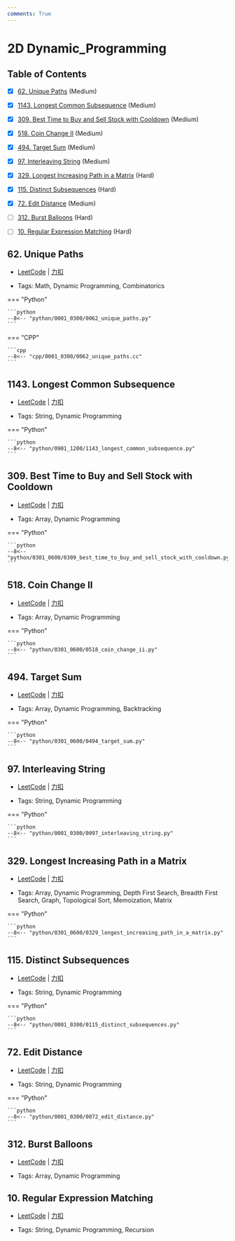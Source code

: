 ```yaml
---
comments: True
---
```


# 2D Dynamic_Programming

## Table of Contents

- [x] [62. Unique Paths](#62-unique-paths) (Medium)
- [x] [1143. Longest Common Subsequence](#1143-longest-common-subsequence) (Medium)
- [x] [309. Best Time to Buy and Sell Stock with Cooldown](#309-best-time-to-buy-and-sell-stock-with-cooldown) (Medium)
- [x] [518. Coin Change II](#518-coin-change-ii) (Medium)
- [x] [494. Target Sum](#494-target-sum) (Medium)
- [x] [97. Interleaving String](#97-interleaving-string) (Medium)
- [x] [329. Longest Increasing Path in a Matrix](#329-longest-increasing-path-in-a-matrix) (Hard)
- [x] [115. Distinct Subsequences](#115-distinct-subsequences) (Hard)
- [x] [72. Edit Distance](#72-edit-distance) (Medium)
- [ ] [312. Burst Balloons](#312-burst-balloons) (Hard)
- [ ] [10. Regular Expression Matching](#10-regular-expression-matching) (Hard)


## 62. Unique Paths

-    [LeetCode](https://leetcode.com/problems/unique-paths/) | [力扣](https://leetcode.cn/problems/unique-paths/)

-   Tags: Math, Dynamic Programming, Combinatorics

=== "Python"

    ```python
    --8<-- "python/0001_0300/0062_unique_paths.py"
    ```

=== "CPP"

    ```cpp
    --8<-- "cpp/0001_0300/0062_unique_paths.cc"
    ```



## 1143. Longest Common Subsequence

-    [LeetCode](https://leetcode.com/problems/longest-common-subsequence/) | [力扣](https://leetcode.cn/problems/longest-common-subsequence/)

-   Tags: String, Dynamic Programming

=== "Python"

    ```python
    --8<-- "python/0901_1200/1143_longest_common_subsequence.py"
    ```



## 309. Best Time to Buy and Sell Stock with Cooldown

-    [LeetCode](https://leetcode.com/problems/best-time-to-buy-and-sell-stock-with-cooldown/) | [力扣](https://leetcode.cn/problems/best-time-to-buy-and-sell-stock-with-cooldown/)

-   Tags: Array, Dynamic Programming

=== "Python"

    ```python
    --8<-- "python/0301_0600/0309_best_time_to_buy_and_sell_stock_with_cooldown.py"
    ```



## 518. Coin Change II

-    [LeetCode](https://leetcode.com/problems/coin-change-ii/) | [力扣](https://leetcode.cn/problems/coin-change-ii/)

-   Tags: Array, Dynamic Programming

=== "Python"

    ```python
    --8<-- "python/0301_0600/0518_coin_change_ii.py"
    ```



## 494. Target Sum

-    [LeetCode](https://leetcode.com/problems/target-sum/) | [力扣](https://leetcode.cn/problems/target-sum/)

-   Tags: Array, Dynamic Programming, Backtracking

=== "Python"

    ```python
    --8<-- "python/0301_0600/0494_target_sum.py"
    ```



## 97. Interleaving String

-    [LeetCode](https://leetcode.com/problems/interleaving-string/) | [力扣](https://leetcode.cn/problems/interleaving-string/)

-   Tags: String, Dynamic Programming

=== "Python"

    ```python
    --8<-- "python/0001_0300/0097_interleaving_string.py"
    ```



## 329. Longest Increasing Path in a Matrix

-    [LeetCode](https://leetcode.com/problems/longest-increasing-path-in-a-matrix/) | [力扣](https://leetcode.cn/problems/longest-increasing-path-in-a-matrix/)

-   Tags: Array, Dynamic Programming, Depth First Search, Breadth First Search, Graph, Topological Sort, Memoization, Matrix

=== "Python"

    ```python
    --8<-- "python/0301_0600/0329_longest_increasing_path_in_a_matrix.py"
    ```



## 115. Distinct Subsequences

-    [LeetCode](https://leetcode.com/problems/distinct-subsequences/) | [力扣](https://leetcode.cn/problems/distinct-subsequences/)

-   Tags: String, Dynamic Programming

=== "Python"

    ```python
    --8<-- "python/0001_0300/0115_distinct_subsequences.py"
    ```



## 72. Edit Distance

-    [LeetCode](https://leetcode.com/problems/edit-distance/) | [力扣](https://leetcode.cn/problems/edit-distance/)

-   Tags: String, Dynamic Programming

=== "Python"

    ```python
    --8<-- "python/0001_0300/0072_edit_distance.py"
    ```



## 312. Burst Balloons

-    [LeetCode](https://leetcode.com/problems/burst-balloons/) | [力扣](https://leetcode.cn/problems/burst-balloons/)

-   Tags: Array, Dynamic Programming



## 10. Regular Expression Matching

-    [LeetCode](https://leetcode.com/problems/regular-expression-matching/) | [力扣](https://leetcode.cn/problems/regular-expression-matching/)

-   Tags: String, Dynamic Programming, Recursion




